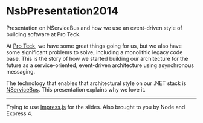 NsbPresentation2014
===================

Presentation on NServiceBus and how we use an event-driven style of building software at Pro Teck.

At [Pro Teck](http://www.proteckservices.com), we have some great things going for us, but we also have some significant problems to solve, including a monolithic legacy code base. This is the story of how we started building our architecture for the future as a service-oriented, event-driven architecture using asynchronous messaging. 

The technology that enables that architectural style on our .NET stack is [NServiceBus](http://particular.net/nservicebus). This presentation explains why we love it.


--------------------------

Trying to use [Impress.js](https://github.com/bartaz/impress.js) for the slides. Also brought to you by Node and Express 4.
